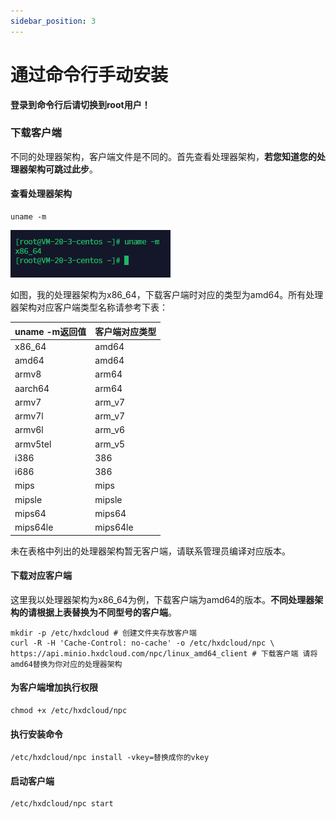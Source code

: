 ```yaml
---
sidebar_position: 3
---
```


# 通过命令行手动安装

**登录到命令行后请切换到root用户！**

### 下载客户端

不同的处理器架构，客户端文件是不同的。首先查看处理器架构，**若您知道您的处理器架构可跳过此步**。

#### 查看处理器架构

```shell
uname -m
```

![img.png](img/uname-m.png)

如图，我的处理器架构为x86_64，下载客户端时对应的类型为amd64。所有处理器架构对应客户端类型名称请参考下表：

| uname -m返回值 | 客户端对应类型  |
|-------------|----------|
| x86_64      | amd64    |
| amd64       | amd64    |
| armv8       | arm64    |
| aarch64     | arm64    |
| armv7       | arm_v7   |
| armv7l      | arm_v7   |
| armv6l      | arm_v6   |
| armv5tel    | arm_v5   |
| i386        | 386      |
| i686        | 386      |
| mips        | mips     |
| mipsle      | mipsle   |
| mips64      | mips64   |
| mips64le    | mips64le |

未在表格中列出的处理器架构暂无客户端，请联系管理员编译对应版本。

#### 下载对应客户端

这里我以处理器架构为x86_64为例，下载客户端为amd64的版本。**不同处理器架构的请根据上表替换为不同型号的客户端**。

```shell
mkdir -p /etc/hxdcloud # 创建文件夹存放客户端
curl -R -H 'Cache-Control: no-cache' -o /etc/hxdcloud/npc \
https://api.minio.hxdcloud.com/npc/linux_amd64_client # 下载客户端 请将amd64替换为你对应的处理器架构
```

#### 为客户端增加执行权限

```shell
chmod +x /etc/hxdcloud/npc
```

#### 执行安装命令

```shell
/etc/hxdcloud/npc install -vkey=替换成你的vkey
```

#### 启动客户端

```shell
/etc/hxdcloud/npc start
```

